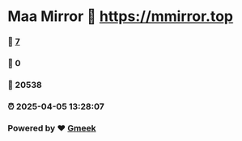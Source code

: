 # Maa Mirror :link: https://mmirror.top 
### :page_facing_up: [7](https://mmirror.top/tag.html) 
### :speech_balloon: 0 
### :hibiscus: 20538 
### :alarm_clock: 2025-04-05 13:28:07 
### Powered by :heart: [Gmeek](https://github.com/Meekdai/Gmeek)
